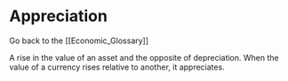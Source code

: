# Appreciation

Go back to the [[Economic_Glossary]]


A rise in the value of an asset and the opposite of depreciation. When the value of a currency rises relative to another, it appreciates.

